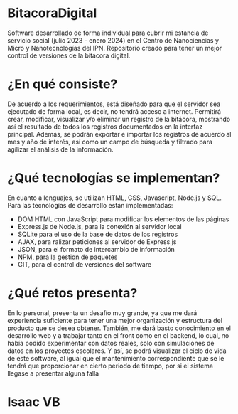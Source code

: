 # BitacoraDigital
Software desarrollado de forma individual para cubrir mi estancia de servicio social (julio 2023 - enero 2024) en el Centro de Nanociencias y Micro y Nanotecnologías del IPN. Repositorio creado para tener un mejor control de versiones de la bitácora digital.

# ¿En qué consiste?
De acuerdo a los requerimientos, está diseñado para que el servidor sea ejecutado de forma local, es decir, no tendrá acceso a internet. 
Permitirá crear, modificar, visualizar y/o eliminar un registro de la bitácora, mostrando así el resultado de todos los registros documentados en la interfaz principal. Además, se podrán exportar e importar los registros de acuerdo al mes y año de interés, así como un campo de búsqueda y filtrado para agilizar el análisis de la información.

# ¿Qué tecnologías se implementan?
En cuanto a lenguajes, se utilizan HTML, CSS, Javascript, Node.js y SQL. 
Para las tecnologías de desarrollo están implementadas:
+ DOM HTML con JavaScript para modificar los elementos de las páginas
+ Express.js de Node.js, para la conexión al servidor local
+ SQLite para el uso de la base de datos de los registros
+ AJAX, para ralizar peticiones al servidor de Express.js
+ JSON, para el formato de intercambio de información
+ NPM, para la gestion de paquetes
+ GIT, para el control de versiones del software

# ¿Qué retos presenta?
En lo personal, presenta un desafío muy grande, ya que me dará experiencia suficiente para tener una mejor organización y estructura del producto que se desea obtener.
También, me dará basto conocimiento en el desarrollo web y a trabajar tanto en el front como en el backend, lo cual, no había podido experimentar con datos reales, solo con simulaciones de datos en los proyectos escolares. Y así, se podrá visualizar el ciclo de vida de este software, al igual que el mantenimiento correspondiente que se le tendrá que proporcionar en cierto periodo de tiempo, por si el sistema llegase a presentar alguna falla
# Isaac VB
